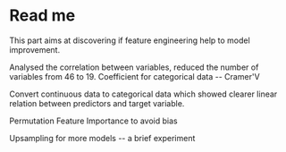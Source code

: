 # Read me 

This part aims at discovering if feature engineering help to model improvement.

Analysed the correlation between variables, reduced the number of variables from 46 to 19. Coefficient for categorical data -- Cramer'V

Convert continuous data to categorical data which showed clearer linear relation between predictors and target variable.

Permutation Feature Importance to avoid bias

Upsampling for more models -- a brief experiment